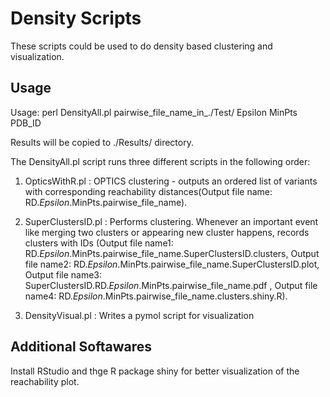 Density Scripts
===========

These scripts could be used to do density based clustering and visualization.

Usage
-----

Usage: perl DensityAll.pl pairwise_file_name_in_./Test/ Epsilon MinPts PDB_ID

Results will be copied to ./Results/ directory.

The DensityAll.pl script runs three different scripts in the following order:

1) OpticsWithR.pl : OPTICS clustering - outputs an ordered list of variants with corresponding reachability distances(Output file name: RD.$Epsilon.$MinPts.pairwise_file_name).

2) SuperClustersID.pl : Performs clustering. Whenever an important event like merging two clusters or appearing new cluster happens, records clusters with IDs 
(Output file name1: RD.$Epsilon.$MinPts.pairwise_file_name.SuperClustersID.clusters, 
Output file name2: RD.$Epsilon.$MinPts.pairwise_file_name.SuperClustersID.plot, 
Output file name3: SuperClustersID.RD.$Epsilon.$MinPts.pairwise_file_name.pdf ,
Output file name4: RD.$Epsilon.$MinPts.pairwise_file_name.clusters.shiny.R). 

3) DensityVisual.pl : Writes a pymol script for visualization

Additional Softawares
-----------------------------

Install RStudio and thge R package shiny for better visualization of the reachability plot.


